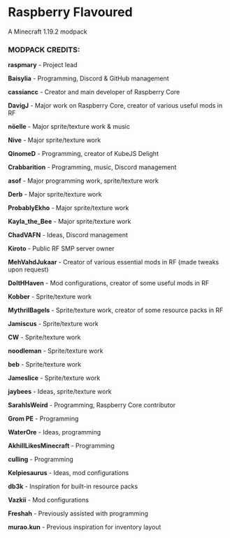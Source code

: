 # Raspberry Flavoured
A Minecraft 1.19.2 modpack

### MODPACK CREDITS:

**raspmary** - Project lead

**Baisylia** - Programming, Discord 
& GitHub management

**cassiancc** - Creator and main 
developer of Raspberry Core

**DavigJ** - Major work on 
Raspberry Core, creator of various 
useful mods in RF

**nöelle** - Major sprite/texture 
work & music

**Nive** - Major sprite/texture work

**QinomeD** - Programming, creator 
of KubeJS Delight

**Crabbarition** - Programming, music, 
Discord management

**asof** - Major programming work,
sprite/texture work

**Derb** - Major sprite/texture work

**ProbablyEkho** - Major sprite/texture work

**Kayla_the_Bee** - Major sprite/texture work

**ChadVAFN** - Ideas, Discord management

**Kiroto** - Public RF SMP server owner

**MehVahdJukaar** - Creator of various 
essential mods in RF (made tweaks 
upon request)

**DoltHHaven** - Mod configurations, 
creator of some useful mods in RF

**Kobber** - Sprite/texture work

**MythrilBagels** - Sprite/texture work, 
creator of some resource packs in RF

**Jamiscus** - Sprite/texture work

**CW** - Sprite/texture work

**noodleman** - Sprite/texture work

**beb** - Sprite/texture work

**Jameslice** - Sprite/texture work

**jaybees** - Ideas, sprite/texture work

**SarahIsWeird** - Programming,
Raspberry Core contributor

**Grom PE** - Programming

**WaterOre** - Ideas, programming

**AkhillLikesMinecraft** - Programming

**culling** - Programming

**Kelpiesaurus** - Ideas, mod configurations

**db3k** - Inspiration for 
built-in resource packs

**Vazkii** - Mod configurations

**Freshah** - Previously assisted 
with programming

**murao.kun** - Previous inspiration 
for inventory layout
